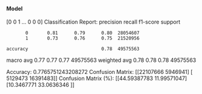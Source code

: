 #### Model
[0 0 1 ... 0 0 0]
Classification Report:
              precision    recall  f1-score   support

           0       0.81      0.79      0.80  28054607
           1       0.73      0.76      0.75  21520956

    accuracy                           0.78  49575563
   macro avg       0.77      0.77      0.77  49575563
weighted avg       0.78      0.78      0.78  49575563

Accuracy: 0.7765751243208272
Confusion Matrix:
[[22107666  5946941]
 [ 5129473 16391483]]
Confusion Matrix (%):
[[44.59387783 11.99571047]
 [10.3467771  33.0636346 ]]
